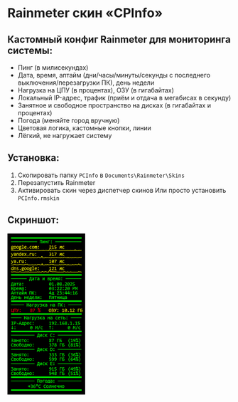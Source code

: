 # Rainmeter скин «CPInfo»
## Кастомный конфиг Rainmeter для мониторинга системы:
- Пинг (в милисекундах)
- Дата, время, аптайм (дни/часы/минуты/секунды с последнего выключения/перезагрузки ПК), день недели
- Нагрузка на ЦПУ (в процентах), ОЗУ (в гигабайтах)
- Локальный IP-адрес, трафик (приём и отдача в мегабисах в секунду)
- Занятное и свободное пространство на дисках (в гигабайтах и процентах)
- Погода (меняйте город вручную)
- Цветовая логика, кастомные кнопки, линии
- Лёгкий, не нагружает систему

## Установка:
1. Скопировать папку `PCInfo` в `Documents\Rainmeter\Skins`
2. Перезапустить Rainmeter
3. Активировать скин через диспетчер скинов
Или просто установить `PCInfo.rmskin`

## Скриншот:
![Preview](Preview.png)
